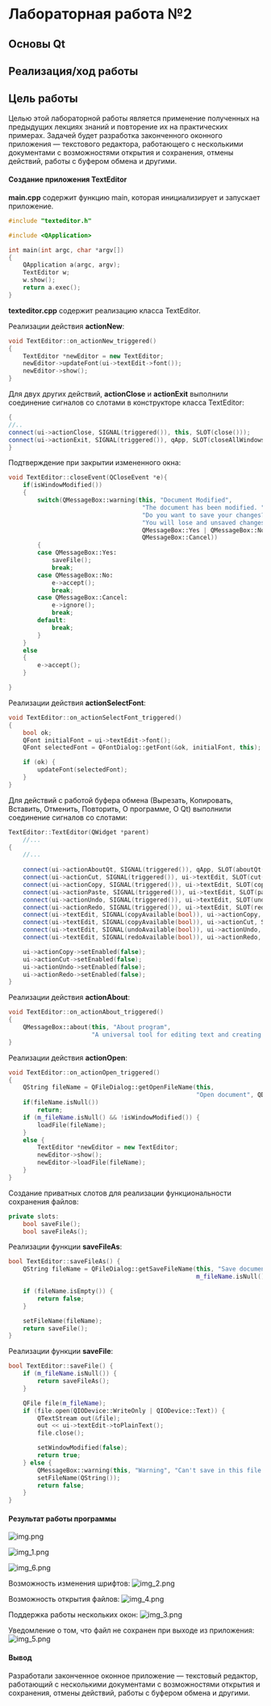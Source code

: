 # Лабораторная работа №2 #

## Основы Qt ##

## Реализация/ход работы ##

## Цель работы ##

Целью этой лабораторной работы является применение полученных на предыдущих лекциях знаний и повторение их на практических примерах. Задачей будет разработка законченного оконного приложения — текстового редактора, работающего с несколькими документами с возможностями открытия и сохранения, отмены действий, работы с буфером обмена и другими.

#### Создание приложения TextEditor ####

**main.cpp** содержит функцию main, которая инициализирует и запускает приложение.

```c++
#include "texteditor.h"

#include <QApplication>

int main(int argc, char *argv[])
{
    QApplication a(argc, argv);
    TextEditor w;
    w.show();
    return a.exec();
}
```

**texteditor.cpp** содержит реализацию класса TextEditor.

Реализации действия **actionNew**:

```c++
void TextEditor::on_actionNew_triggered()
{
    TextEditor *newEditor = new TextEditor;
    newEditor->updateFont(ui->textEdit->font());
    newEditor->show();
}
```

Для двух других действий, **actionClose** и **actionExit** выполнили соединение сигналов со слотами в конструкторе класса TextEditor:

```c++
{
//..
connect(ui->actionClose, SIGNAL(triggered()), this, SLOT(close()));
connect(ui->actionExit, SIGNAL(triggered()), qApp, SLOT(closeAllWindows()));
}
```
Подтверждение при закрытии измененного окна:

```c++
void TextEditor::closeEvent(QCloseEvent *e){
    if(isWindowModified())
    {
        switch(QMessageBox::warning(this, "Document Modified",
                                     "The document has been modified. "
                                     "Do you want to save your changes?\n"
                                     "You will lose and unsaved changes.",
                                     QMessageBox::Yes | QMessageBox::No | QMessageBox::Cancel,
                                     QMessageBox::Cancel))
        {
        case QMessageBox::Yes:
            saveFile();
            break;
        case QMessageBox::No:
            e->accept();
            break;
        case QMessageBox::Cancel:
            e->ignore();
            break;
        default:
            break;
        }
    }
    else
    {
        e->accept();
    }

}
```

Реализации действия **actionSelectFont**:

```c++
void TextEditor::on_actionSelectFont_triggered()
{
    bool ok;
    QFont initialFont = ui->textEdit->font();
    QFont selectedFont = QFontDialog::getFont(&ok, initialFont, this);

    if (ok) {
        updateFont(selectedFont);
    }
}
```

Для действий с работой буфера обмена (Вырезать, Копировать, Вставить, Отменить, Повторить, О программе, О Qt) выполнили соединение сигналов со слотами:

```c++
TextEditor::TextEditor(QWidget *parent)
    //...
{
    //...
    
    connect(ui->actionAboutQt, SIGNAL(triggered()), qApp, SLOT(aboutQt()));
    connect(ui->actionCut, SIGNAL(triggered()), ui->textEdit, SLOT(cut()));
    connect(ui->actionCopy, SIGNAL(triggered()), ui->textEdit, SLOT(copy()));
    connect(ui->actionPaste, SIGNAL(triggered()), ui->textEdit, SLOT(paste()));
    connect(ui->actionUndo, SIGNAL(triggered()), ui->textEdit, SLOT(undo()));
    connect(ui->actionRedo, SIGNAL(triggered()), ui->textEdit, SLOT(redo()));
    connect(ui->textEdit, SIGNAL(copyAvailable(bool)), ui->actionCopy, SLOT(setEnabled(bool)));
    connect(ui->textEdit, SIGNAL(copyAvailable(bool)), ui->actionCut, SLOT(setEnabled(bool)));
    connect(ui->textEdit, SIGNAL(undoAvailable(bool)), ui->actionUndo, SLOT(setEnabled(bool)));
    connect(ui->textEdit, SIGNAL(redoAvailable(bool)), ui->actionRedo, SLOT(setEnabled(bool)));

    ui->actionCopy->setEnabled(false);
    ui->actionCut->setEnabled(false);
    ui->actionUndo->setEnabled(false);
    ui->actionRedo->setEnabled(false);
}
```
Реализации действия **actionAbout**:

```c++
void TextEditor::on_actionAbout_triggered()
{
    QMessageBox::about(this, "About program",
                       "A universal tool for editing text and creating documents. It can work with several documents and has the ability to open and save, cancel actions, work with the clipboard and others.");
}
```
Реализации действия **actionOpen**:

```c++
void TextEditor::on_actionOpen_triggered()
{
    QString fileName = QFileDialog::getOpenFileName(this,
                                                    "Open document", QDir::currentPath(), "Text documents (*.txt)");
    if(fileName.isNull())
        return;
    if (m_fileName.isNull() && !isWindowModified()) {
        loadFile(fileName);
    }
    else {
        TextEditor *newEditor = new TextEditor;
        newEditor->show();
        newEditor->loadFile(fileName);
    }
}
```

Создание приватных слотов для реализации функциональности сохранения файлов:

```c++
private slots:
    bool saveFile();
    bool saveFileAs();
```

Реализации функции **saveFileAs**:

```c++
bool TextEditor::saveFileAs() {
    QString fileName = QFileDialog::getSaveFileName(this, "Save document",
                                                    m_fileName.isNull() ? QDir::currentPath() : m_fileName, "Text documents (*.txt)");

    if (fileName.isEmpty()) {
        return false;
    }

    setFileName(fileName);
    return saveFile();
}
```

Реализации функции **saveFile**:

```c++
bool TextEditor::saveFile() {
    if (m_fileName.isNull()) {
        return saveFileAs();
    }

    QFile file(m_fileName);
    if (file.open(QIODevice::WriteOnly | QIODevice::Text)) {
        QTextStream out(&file);
        out << ui->textEdit->toPlainText();
        file.close();

        setWindowModified(false);
        return true;
    } else {
        QMessageBox::warning(this, "Warning", "Can't save in this file.");
        setFileName(QString());
        return false;
    }
}
```

#### Результат работы программы ####

![img.png](images/img.png)

![img_1.png](images/img_1.png)

![img_6.png](images/img_6.png)

Возможность изменения шрифтов:
![img_2.png](images/img_2.png)

Возможность открытия файлов:
![img_4.png](images/img_4.png)

Поддержка работы нескольких окон:
![img_3.png](images/img_3.png)

Уведомление о том, что файл не сохранен при выходе из приложения:
![img_5.png](images/img_5.png)

#### Вывод ####
Разработали законченное оконное приложение — текстовый редактор, работающий с несколькими документами с возможностями открытия и сохранения, отмены действий, работы с буфером обмена и другими.
